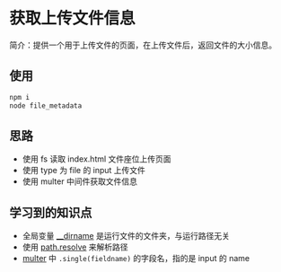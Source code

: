 # 获取上传文件信息
简介：提供一个用于上传文件的页面，在上传文件后，返回文件的大小信息。

## 使用
``` bash
npm i
node file_metadata
```

## 思路
- 使用 fs 读取 index.html 文件座位上传页面
- 使用 type 为 file 的 input 上传文件
- 使用 multer 中间件获取文件信息


## 学习到的知识点
- 全局变量 [__dirname](https://nodejs.org/docs/latest/api/globals.html#globals_dirname) 是运行文件的文件夹，与运行路径无关
- 使用 [path.resolve](https://nodejs.org/docs/latest/api/path.html#path_path_resolve_paths) 来解析路径
- [multer](https://github.com/expressjs/multer) 中 `.single(fieldname)` 的字段名，指的是 input 的 name